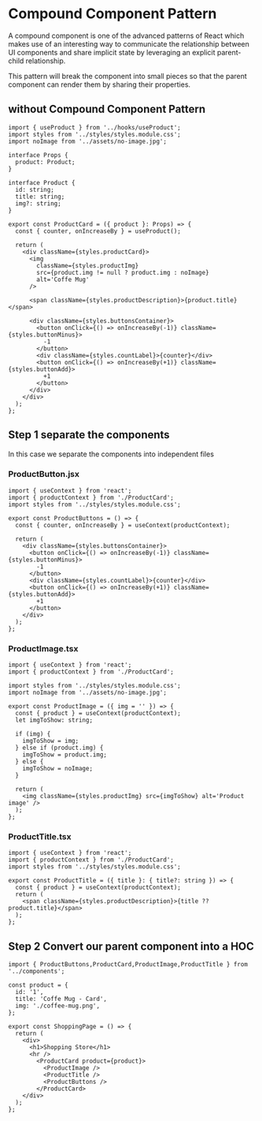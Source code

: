 # Compound Component Pattern

A compound component is one of the advanced patterns of React which makes use of an interesting way to communicate the relationship between UI components and share implicit state by leveraging an explicit parent-child relationship.

This pattern will break the component into small pieces so that the parent component can render them by sharing their properties.

## without Compound Component Pattern

```
import { useProduct } from '../hooks/useProduct';
import styles from '../styles/styles.module.css';
import noImage from '../assets/no-image.jpg';

interface Props {
  product: Product;
}

interface Product {
  id: string;
  title: string;
  img?: string;
}

export const ProductCard = ({ product }: Props) => {
  const { counter, onIncreaseBy } = useProduct();

  return (
    <div className={styles.productCard}>
      <img
        className={styles.productImg}
        src={product.img != null ? product.img : noImage}
        alt='Coffe Mug'
      />

      <span className={styles.productDescription}>{product.title}</span>

      <div className={styles.buttonsContainer}>
        <button onClick={() => onIncreaseBy(-1)} className={styles.buttonMinus}>
          -1
        </button>
        <div className={styles.countLabel}>{counter}</div>
        <button onClick={() => onIncreaseBy(+1)} className={styles.buttonAdd}>
          +1
        </button>
      </div>
    </div>
  );
};

```

## Step 1 separate the components

In this case we separate the components into independent files

### ProductButton.jsx

```
import { useContext } from 'react';
import { productContext } from './ProductCard';
import styles from '../styles/styles.module.css';

export const ProductButtons = () => {
  const { counter, onIncreaseBy } = useContext(productContext);

  return (
    <div className={styles.buttonsContainer}>
      <button onClick={() => onIncreaseBy(-1)} className={styles.buttonMinus}>
        -1
      </button>
      <div className={styles.countLabel}>{counter}</div>
      <button onClick={() => onIncreaseBy(+1)} className={styles.buttonAdd}>
        +1
      </button>
    </div>
  );
};

```

### ProductImage.tsx

```
import { useContext } from 'react';
import { productContext } from './ProductCard';

import styles from '../styles/styles.module.css';
import noImage from '../assets/no-image.jpg';

export const ProductImage = ({ img = '' }) => {
  const { product } = useContext(productContext);
  let imgToShow: string;

  if (img) {
    imgToShow = img;
  } else if (product.img) {
    imgToShow = product.img;
  } else {
    imgToShow = noImage;
  }

  return (
    <img className={styles.productImg} src={imgToShow} alt='Product image' />
  );
};

```

### ProductTitle.tsx

```
import { useContext } from 'react';
import { productContext } from './ProductCard';
import styles from '../styles/styles.module.css';

export const ProductTitle = ({ title }: { title?: string }) => {
  const { product } = useContext(productContext);
  return (
    <span className={styles.productDescription}>{title ?? product.title}</span>
  );
};

```

## Step 2 Convert our parent component into a HOC

```
import { ProductButtons,ProductCard,ProductImage,ProductTitle } from '../components';

const product = {
  id: '1',
  title: 'Coffe Mug - Card',
  img: './coffee-mug.png',
};

export const ShoppingPage = () => {
  return (
    <div>
      <h1>Shopping Store</h1>
      <hr />
        <ProductCard product={product}>
          <ProductImage />
          <ProductTitle />
          <ProductButtons />
        </ProductCard>
    </div>
  );
};

```
